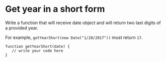 # Get year in a short form
 Write a function that will receive date object and will return two last digits of a provided year.

For example, `getYearShort(new Date("1/20/2017"))` must return `17`.

```
function getYearShort(date) {
   // write your code here
}
```
